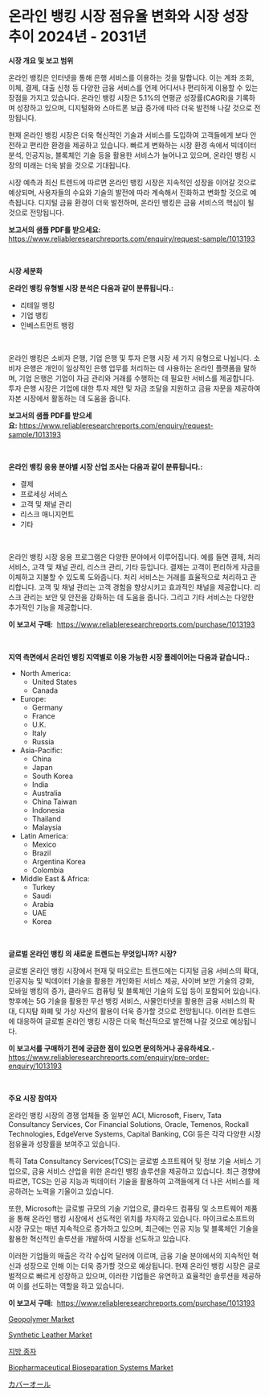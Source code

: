 <p><h1>온라인 뱅킹 시장 점유율 변화와 시장 성장 추이 2024년 - 2031년</h1></p><p><strong>시장 개요 및 보고 범위</strong></p>
<p><p>온라인 뱅킹은 인터넷을 통해 은행 서비스를 이용하는 것을 말합니다. 이는 계좌 조회, 이체, 결제, 대출 신청 등 다양한 금융 서비스를 언제 어디서나 편리하게 이용할 수 있는 장점을 가지고 있습니다. 온라인 뱅킹 시장은 5.1%의 연평균 성장률(CAGR)을 기록하며 성장하고 있으며, 디지털화와 스마트폰 보급 증가에 따라 더욱 발전해 나갈 것으로 전망됩니다.</p><p>현재 온라인 뱅킹 시장은 더욱 혁신적인 기술과 서비스를 도입하여 고객들에게 보다 안전하고 편리한 환경을 제공하고 있습니다. 빠르게 변화하는 시장 환경 속에서 빅데이터 분석, 인공지능, 블록체인 기술 등을 활용한 서비스가 늘어나고 있으며, 온라인 뱅킹 시장의 미래는 더욱 밝을 것으로 기대됩니다.</p><p>시장 예측과 최신 트렌드에 따르면 온라인 뱅킹 시장은 지속적인 성장을 이어갈 것으로 예상되며, 사용자들의 수요와 기술의 발전에 따라 계속해서 진화하고 변화할 것으로 예측됩니다. 디지털 금융 환경이 더욱 발전하며, 온라인 뱅킹은 금융 서비스의 핵심이 될 것으로 전망됩니다.</p></p>
<p><strong>보고서의 샘플 PDF를 받으세요:</strong> <a href="https://www.reliableresearchreports.com/enquiry/request-sample/1013193">https://www.reliableresearchreports.com/enquiry/request-sample/1013193</a></p>
<p>&nbsp;</p>
<p><strong>시장 세분화</strong></p>
<p><strong>온라인 뱅킹 유형별 시장 분석은 다음과 같이 분류됩니다.:</strong></p>
<p><ul><li>리테일 뱅킹</li><li>기업 뱅킹</li><li>인베스트먼트 뱅킹</li></ul></p>
<p>&nbsp;</p>
<p><p>온라인 뱅킹은 소비자 은행, 기업 은행 및 투자 은행 시장 세 가지 유형으로 나뉩니다. 소비자 은행은 개인이 일상적인 은행 업무를 처리하는 데 사용하는 온라인 플랫폼을 말하며, 기업 은행은 기업이 자금 관리와 거래를 수행하는 데 필요한 서비스를 제공합니다. 투자 은행 시장은 기업에 대한 투자 제안 및 자금 조달을 지원하고 금융 자문을 제공하여 자본 시장에서 활동하는 데 도움을 줍니다.</p></p>
<p><strong>보고서의 샘플 PDF를 받으세요:</strong>&nbsp;<a href="https://www.reliableresearchreports.com/enquiry/request-sample/1013193">https://www.reliableresearchreports.com/enquiry/request-sample/1013193</a></p>
<p>&nbsp;</p>
<p><strong> 온라인 뱅킹 응용 분야별 시장 산업 조사는 다음과 같이 분류됩니다.:</strong></p>
<p><ul><li>결제</li><li>프로세싱 서비스</li><li>고객 및 채널 관리</li><li>리스크 매니지먼트</li><li>기타</li></ul></p>
<p>&nbsp;</p>
<p><p>온라인 뱅킹 시장 응용 프로그램은 다양한 분야에서 이루어집니다. 예를 들면 결제, 처리 서비스, 고객 및 채널 관리, 리스크 관리, 기타 등입니다. 결제는 고객이 편리하게 자금을 이체하고 지불할 수 있도록 도와줍니다. 처리 서비스는 거래를 효율적으로 처리하고 관리합니다. 고객 및 채널 관리는 고객 경험을 향상시키고 효과적인 채널을 제공합니다. 리스크 관리는 보안 및 안전을 강화하는 데 도움을 줍니다. 그리고 기타 서비스는 다양한 추가적인 기능을 제공합니다.</p></p>
<p><strong>이 보고서 구매:</strong>&nbsp; <a href="https://www.reliableresearchreports.com/purchase/1013193">https://www.reliableresearchreports.com/purchase/1013193</a></p>
<p>&nbsp;</p>
<p><strong>지역 측면에서 온라인 뱅킹 지역별로 이용 가능한 시장 플레이어는 다음과 같습니다.:</strong></p>
<p><ul>
    <li>
        North America:
        <ul>
            <li>United States</li>
            <li>Canada</li>
        </ul>
    </li>
    <li>
        Europe:
        <ul>
            <li>Germany</li>
            <li>France</li>
            <li>U.K.</li>
            <li>Italy</li>
            <li>Russia</li>
        </ul>
    </li>
    <li>
        Asia-Pacific:
        <ul>
            <li>China</li>
            <li>Japan</li>
            <li>South Korea</li>
            <li>India</li>
            <li>Australia</li>
            <li>China Taiwan</li>
            <li>Indonesia</li>
            <li>Thailand</li>
            <li>Malaysia</li>
        </ul>
    </li>
    <li>
        Latin America:
        <ul>
            <li>Mexico</li>
            <li>Brazil</li>
            <li>Argentina Korea</li>
            <li>Colombia</li>
        </ul>
    </li>
    <li>
        Middle East & Africa:
        <ul>
            <li>Turkey</li>
            <li>Saudi</li>
            <li>Arabia</li>
            <li>UAE</li>
            <li>Korea</li>
        </ul>
    </li>
    </ul></p>
<p>&nbsp;</p>
<p><strong>글로벌 온라인 뱅킹 의 새로운 트렌드는 무엇입니까? 시장?</strong></p>
<p><p>글로벌 온라인 뱅킹 시장에서 현재 및 떠오르는 트렌드에는 디지털 금융 서비스의 확대, 인공지능 및 빅데이터 기술을 활용한 개인화된 서비스 제공, 사이버 보안 기술의 강화, 모바일 뱅킹의 증가, 클라우드 컴퓨팅 및 블록체인 기술의 도입 등이 포함되어 있습니다. 향후에는 5G 기술을 활용한 무선 뱅킹 서비스, 사물인터넷을 활용한 금융 서비스의 확대, 디지턈 화폐 및 가상 자산의 활용이 더욱 증가할 것으로 전망됩니다. 이러한 트렌드에 대응하여 글로벌 온라인 뱅킹 시장은 더욱 혁신적으로 발전해 나갈 것으로 예상됩니다.</p></p>
<p><strong>이 보고서를 구매하기 전에 궁금한 점이 있으면 문의하거나 공유하세요.</strong>- <a href="https://www.reliableresearchreports.com/enquiry/pre-order-enquiry/1013193">https://www.reliableresearchreports.com/enquiry/pre-order-enquiry/1013193</a></p>
<p>&nbsp;</p>
<p><strong>주요 시장 참여자</strong></p>
<p><p>온라인 뱅킹 시장의 경쟁 업체들 중 일부인 ACI, Microsoft, Fiserv, Tata Consultancy Services, Cor Financial Solutions, Oracle, Temenos, Rockall Technologies, EdgeVerve Systems, Capital Banking, CGI 등은 각각 다양한 시장 점유율과 성장률을 보여주고 있습니다. </p><p>특히 Tata Consultancy Services(TCS)는 글로벌 소프트웨어 및 정보 기술 서비스 기업으로, 금융 서비스 산업을 위한 온라인 뱅킹 솔루션을 제공하고 있습니다. 최근 경향에 따르면, TCS는 인공 지능과 빅데이터 기술을 활용하여 고객들에게 더 나은 서비스를 제공하려는 노력을 기울이고 있습니다.</p><p>또한, Microsoft는 글로벌 규모의 기술 기업으로, 클라우드 컴퓨팅 및 소프트웨어 제품을 통해 온라인 뱅킹 시장에서 선도적인 위치를 차지하고 있습니다. 마이크로소프트의 시장 규모는 매년 지속적으로 증가하고 있으며, 최근에는 인공 지능 및 블록체인 기술을 활용한 혁신적인 솔루션을 개발하여 시장을 선도하고 있습니다.</p><p>이러한 기업들의 매출은 각각 수십억 달러에 이르며, 금융 기술 분야에서의 지속적인 혁신과 성장으로 인해 이는 더욱 증가할 것으로 예상됩니다. 현재 온라인 뱅킹 시장은 글로벌적으로 빠르게 성장하고 있으며, 이러한 기업들은 유연하고 효율적인 솔루션을 제공하여 이를 선도하는 역할을 하고 있습니다.</p></p>
<p><strong>이 보고서 구매:</strong>&nbsp;&nbsp;<a href="https://www.reliableresearchreports.com/purchase/1013193">https://www.reliableresearchreports.com/purchase/1013193</a></p>
<p><p><a href="https://github.com/johnbach50/Market-Research-Report-List-2/blob/main/geopolymer-market.md">Geopolymer Market</a></p><p><a href="https://github.com/lylyparadise/Market-Research-Report-List-2/blob/main/synthetic-leather-market.md">Synthetic Leather Market</a></p><p><a href="https://github.com/vsap75a286l/Market-Research-Report-List-1/blob/main/2053662194015.md">지방 종자</a></p><p><a href="https://issuu.com/reportprime-2/docs/biopharmaceutical-bioseparation-systems-market-siz">Biopharmaceutical Bioseparation Systems Market</a></p><p><a href="https://github.com/joaejkdzgyljvo6/Market-Research-Report-List-1/blob/main/3700171194291.md">カバーオール</a></p></p>
